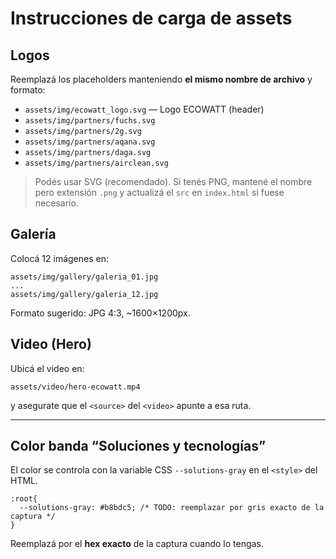 
# Instrucciones de carga de assets

## Logos
Reemplazá los placeholders manteniendo **el mismo nombre de archivo** y formato:

- `assets/img/ecowatt_logo.svg` — Logo ECOWATT (header)
- `assets/img/partners/fuchs.svg`
- `assets/img/partners/2g.svg`
- `assets/img/partners/aqana.svg`
- `assets/img/partners/daga.svg`
- `assets/img/partners/airclean.svg`

> Podés usar SVG (recomendado). Si tenés PNG, mantené el nombre pero extensión `.png` y actualizá el `src` en `index.html` si fuese necesario.

## Galería
Colocá 12 imágenes en:
```
assets/img/gallery/galeria_01.jpg
...
assets/img/gallery/galeria_12.jpg
```
Formato sugerido: JPG 4:3, ~1600×1200px.

## Video (Hero)
Ubicá el video en:
```
assets/video/hero-ecowatt.mp4
```
y asegurate que el `<source>` del `<video>` apunte a esa ruta.

---

## Color banda “Soluciones y tecnologías”
El color se controla con la variable CSS `--solutions-gray` en el `<style>` del HTML.

```
:root{
  --solutions-gray: #b8bdc5; /* TODO: reemplazar por gris exacto de la captura */
}
```

Reemplazá por el **hex exacto** de la captura cuando lo tengas.

